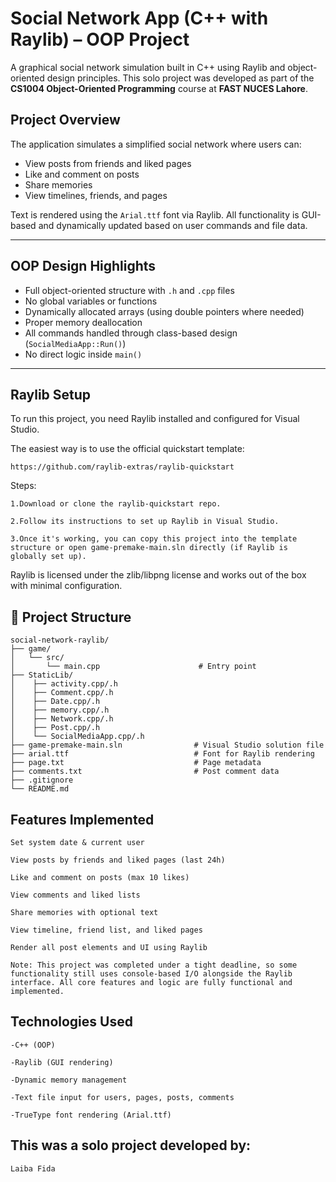 # Social Network App (C++ with Raylib) – OOP Project

A graphical social network simulation built in C++ using Raylib and object-oriented design principles. This solo project was developed as part of the **CS1004 Object-Oriented Programming** course at **FAST NUCES Lahore**.

## Project Overview

The application simulates a simplified social network where users can:
- View posts from friends and liked pages
- Like and comment on posts
- Share memories
- View timelines, friends, and pages

Text is rendered using the `Arial.ttf` font via Raylib. All functionality is GUI-based and dynamically updated based on user commands and file data.

---

## OOP Design Highlights

- Full object-oriented structure with `.h` and `.cpp` files
- No global variables or functions
- Dynamically allocated arrays (using double pointers where needed)
- Proper memory deallocation
- All commands handled through class-based design (`SocialMediaApp::Run()`)
- No direct logic inside `main()`

---

## Raylib Setup

To run this project, you need Raylib installed and configured for Visual Studio.

The easiest way is to use the official quickstart template:

    https://github.com/raylib-extras/raylib-quickstart

Steps:

    1.Download or clone the raylib-quickstart repo.

    2.Follow its instructions to set up Raylib in Visual Studio.

    3.Once it's working, you can copy this project into the template structure or open game-premake-main.sln directly (if Raylib is globally set up).

Raylib is licensed under the zlib/libpng license and works out of the box with minimal configuration.


## 📁 Project Structure
```plaintext
social-network-raylib/
├── game/
│   └── src/
│       └── main.cpp                      # Entry point
├── StaticLib/
│    ├── activity.cpp/.h
│    ├── Comment.cpp/.h
│    ├── Date.cpp/.h
│    ├── memory.cpp/.h
│    ├── Network.cpp/.h
│    ├── Post.cpp/.h
│    └── SocialMediaApp.cpp/.h
├── game-premake-main.sln                # Visual Studio solution file
├── arial.ttf                            # Font for Raylib rendering
├── page.txt                             # Page metadata
├── comments.txt                         # Post comment data
├── .gitignore
└── README.md

```

## Features Implemented

    Set system date & current user

    View posts by friends and liked pages (last 24h)

    Like and comment on posts (max 10 likes)

    View comments and liked lists

    Share memories with optional text

    View timeline, friend list, and liked pages

    Render all post elements and UI using Raylib

    Note: This project was completed under a tight deadline, so some functionality still uses console-based I/O alongside the Raylib interface. All core features and logic are fully functional and implemented.


## Technologies Used

    -C++ (OOP)

    -Raylib (GUI rendering)

    -Dynamic memory management

    -Text file input for users, pages, posts, comments

    -TrueType font rendering (Arial.ttf)

## This was a solo project developed by:
	Laiba Fida
